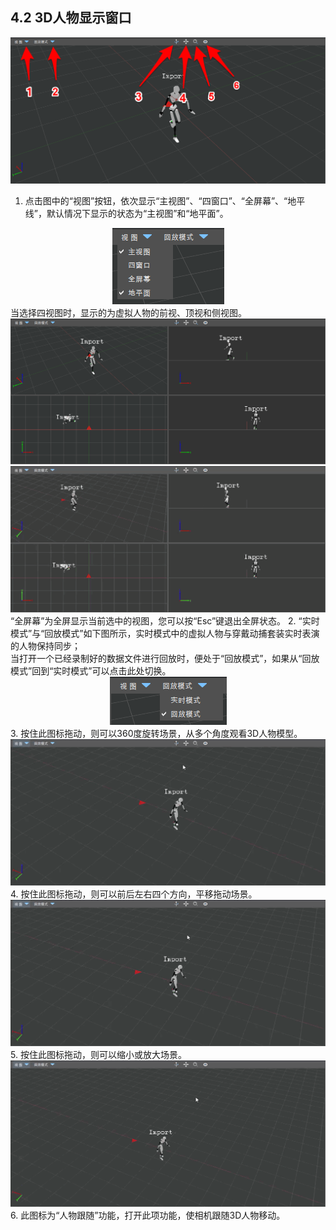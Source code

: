 ## 4.2 3D人物显示窗口
<div align=center>
<img src="https://raw.githubusercontent.com/FOHEART/MotionVenusHelp/v1.3.0/software/main3d.png"/>
</div>

1. 点击图中的“视图”按钮，依次显示“主视图”、“四窗口”、“全屏幕”、“地平线”，默认情况下显示的状态为“主视图”和“地平面”。<br>
<div align=center>
<img src="https://raw.githubusercontent.com/FOHEART/MotionVenusHelp/v1.3.0/software/viewsetting.png"/>
</div>
当选择四视图时，显示的为虚拟人物的前视、顶视和侧视图。<br>
<div align=center>
<img src="https://raw.githubusercontent.com/FOHEART/MotionVenusHelp/v1.3.0/software/fourview.png"/>
</div>
<div align=center>
<img src="https://raw.githubusercontent.com/FOHEART/MotionVenusHelp/v1.3.0/software/view3dfourview.GIF"/>
</div>
“全屏幕”为全屏显示当前选中的视图，您可以按“Esc”键退出全屏状态。
2. “实时模式”与“回放模式”如下图所示，实时模式中的虚拟人物与穿戴动捕套装实时表演的人物保持同步；<br>
当打开一个已经录制好的数据文件进行回放时，便处于“回放模式”，如果从“回放模式”回到“实时模式”可以点击此处切换。<br>
<div align=center>
<img src="https://raw.githubusercontent.com/FOHEART/MotionVenusHelp/v1.3.0/software/realtimeNreplay.png"/>
</div>
3. 按住此图标拖动，则可以360度旋转场景，从多个角度观看3D人物模型。<br>
<div align=center>
<img src="https://raw.githubusercontent.com/FOHEART/MotionVenusHelp/v1.3.0/software/view3drotate.GIF"/>
</div>
4. 按住此图标拖动，则可以前后左右四个方向，平移拖动场景。<br>
<div align=center>
<img src="https://raw.githubusercontent.com/FOHEART/MotionVenusHelp/v1.3.0/software/view3dtranslate.GIF"/>
</div>
5. 按住此图标拖动，则可以缩小或放大场景。<br>
<div align=center>
<img src="https://raw.githubusercontent.com/FOHEART/MotionVenusHelp/v1.3.0/software/view3dzoom.GIF"/>
</div>
6. 此图标为“人物跟随”功能，打开此项功能，使相机跟随3D人物移动。